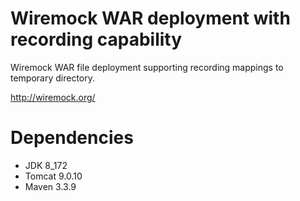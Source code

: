 # Wiremock WAR deployment with recording capability

Wiremock WAR file deployment supporting recording mappings to temporary directory.

http://wiremock.org/

# Dependencies

- JDK 8_172
- Tomcat 9.0.10
- Maven 3.3.9
